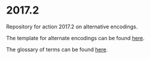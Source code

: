 # 2017.2

Repository for action 2017.2 on alternative encodings.

The template for alternate encodings can be found [here](./template/template.md).

The glossary of terms can be found [here](./glossary.md).
